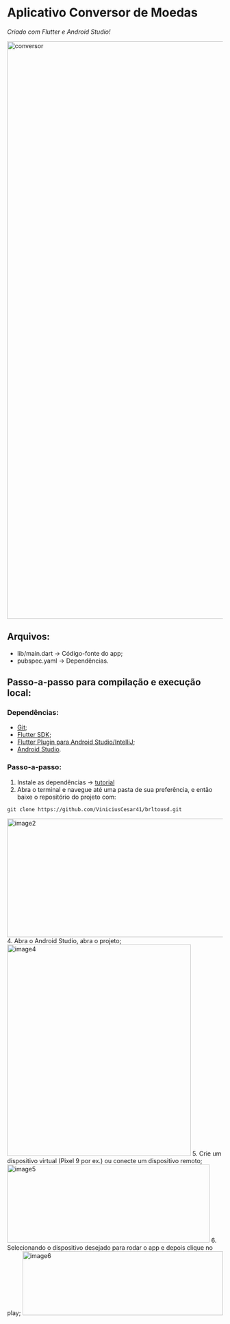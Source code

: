 # Aplicativo Conversor de Moedas 
_Criado com Flutter e Android Studio!_

<img width="603" height="1344" alt="conversor" src="https://github.com/user-attachments/assets/c21f692a-599f-4714-a507-b62f18e21db9" />

## Arquivos:
   - lib/main.dart   -> Código-fonte do app;
   - pubspec.yaml    -> Dependências.

## Passo-a-passo para compilação e execução local:

### Dependências:
- [Git](https://git-scm.com/install/);
- [Flutter SDK](https://docs.flutter.dev/install/manual);
- [Flutter Plugin para Android Studio/IntelliJ](https://plugins.jetbrains.com/plugin/9212-flutter);
- [Android Studio](https://developer.android.com/studio).

### Passo-a-passo:
1. Instale as dependências -> [tutorial](https://cunhadeveloper.blogspot.com/2024/05/guia-passo-passo-para-usar-o-flutter-no.html)
2. Abra o terminal e navegue até uma pasta de sua preferência, e então baixe o repositório do projeto com:
```
git clone https://github.com/ViniciusCesar41/brltousd.git
```
<img width="607" height="276" alt="image2" src="https://github.com/user-attachments/assets/eb4ef359-0ecf-4dda-83b7-767eafe0eb13" />
4. Abra o Android Studio, abra o projeto;
<img width="429" height="492" alt="image4" src="https://github.com/user-attachments/assets/997e8a5a-7df4-4284-bbce-2a595c9daf4e" />
5. Crie um dispositivo virtual (Pixel 9 por ex.) ou conecte um dispositivo remoto;
<img width="473" height="182" alt="image5" src="https://github.com/user-attachments/assets/d4d05407-af04-44ae-9018-81e88162517f" />
6. Selecionando o dispositivo desejado para rodar o app e depois clique no play;
<img width="468" height="149" alt="image6" src="https://github.com/user-attachments/assets/201ffc20-63fe-492e-be76-dfaa8df184b1" />


